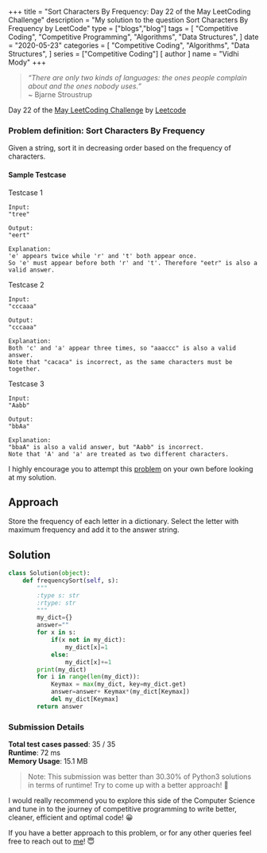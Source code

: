 +++
title = "Sort Characters By Frequency: Day 22 of the May LeetCoding Challenge"
description = "My solution to the question Sort Characters By Frequency by LeetCode"
type = ["blogs","blog"]
tags = [
    "Competitive Coding",
    "Competitive Programming",
    "Algorithms",
    "Data Structures",
]
date = "2020-05-23"
categories = [
    "Competitive Coding",
    "Algorithms",
    "Data Structures",
]
series = ["Competitive Coding"]
[ author ]
  name = "Vidhi Mody"
+++

> *“There are only two kinds of languages: the ones people complain about and the ones nobody uses.”*\
> ~ Bjarne Stroustrup

Day 22 of the [May LeetCoding Challenge](https://leetcode.com/explore/featured/card/may-leetcoding-challenge/) by [Leetcode](https://leetcode.com/)

### Problem definition: Sort Characters By Frequency

Given a string, sort it in decreasing order based on the frequency of characters.

#### Sample Testcase 

Testcase 1

``` 
Input:
"tree"

Output:
"eert"

Explanation:
'e' appears twice while 'r' and 't' both appear once.
So 'e' must appear before both 'r' and 't'. Therefore "eetr" is also a valid answer.
```

Testcase 2

``` 
Input:
"cccaaa"

Output:
"cccaaa"

Explanation:
Both 'c' and 'a' appear three times, so "aaaccc" is also a valid answer.
Note that "cacaca" is incorrect, as the same characters must be together.
```

Testcase 3

```
Input:
"Aabb"

Output:
"bbAa"

Explanation:
"bbaA" is also a valid answer, but "Aabb" is incorrect.
Note that 'A' and 'a' are treated as two different characters.
```

I highly encourage you to attempt this [problem](https://leetcode.com/explore/challenge/card/may-leetcoding-challenge/537/week-4-may-22nd-may-28th/) on your own before looking at my solution.

## Approach

Store the frequency of each letter in a dictionary. Select the letter with maximum frequency and add it to the answer string.

## Solution

```python
class Solution(object):
    def frequencySort(self, s):
        """
        :type s: str
        :rtype: str
        """
        my_dict={}
        answer=""
        for x in s:
            if(x not in my_dict):
                my_dict[x]=1
            else:
                my_dict[x]+=1
        print(my_dict)
        for i in range(len(my_dict)):
            Keymax = max(my_dict, key=my_dict.get) 
            answer=answer+ Keymax*(my_dict[Keymax])
            del my_dict[Keymax]
        return answer
```

### Submission Details

**Total test cases passed**: 35 / 35 \
**Runtime**: 72 ms \
**Memory Usage**: 15.1 MB 

>Note: This submission was better than 30.30% of Python3 solutions in terms of runtime! Try to come up with a better approach! :new_moon_with_face:

I would really recommend you to explore this side of the Computer Science and tune in to the journey of competitive programming to write better, cleaner, efficient and optimal code! :grinning:

If you have a better approach to this problem, or for any other queries feel free to reach out to [me](https://www.linkedin.com/in/vidhi-mody-21629a150)! :innocent: